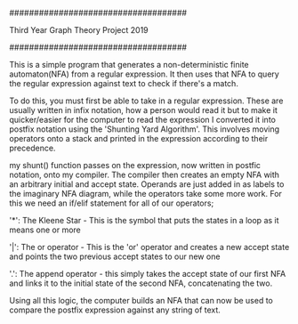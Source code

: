 ####################################

Third Year Graph Theory Project 2019

####################################

This is a simple program that generates a non-deterministic finite automaton(NFA) from a regular expression. It then uses that NFA to query the regular expression against text to check if there's a match.

To do this, you must first be able to take in a regular expression. These are usually written in infix notation, how a person would read it but to make it quicker/easier for the computer to read the expression I converted it into postfix notation using the 'Shunting Yard Algorithm'. This involves moving operators onto a stack and printed in the expression according to their precedence.

my shunt() function passes on the expression, now written in postfic notation, onto my compiler. The compiler then creates an empty NFA with an arbitrary initial and accept state. Operands are just added in as labels to the imaginary NFA diagram, while the operators take some more work. For this we need an if/elif statement for all of our operators; 

'*': The Kleene Star - This is the symbol that puts the states in a loop as it means one or more

'|': The or operator - This is the 'or' operator and creates a new accept state and points the two previous accept states to our new one

'.': The append operator - this simply takes the accept state of our first NFA and links it to the initial state of the second NFA, concatenating the two.

Using all this logic, the computer builds an NFA that can now be used to compare the postfix expression against any string of text.
